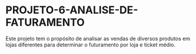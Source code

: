 # PROJETO-6-ANALISE-DE-FATURAMENTO

Este projeto tem o propósito de analisar as vendas de diversos produtos em lojas diferentes para determinar o futuramento por loja e ticket médio.
